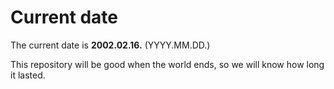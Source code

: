 # Current date

The current date is **2002.02.16.** (YYYY.MM.DD.)

This repository will be good when the world ends, so we will know how long it lasted.